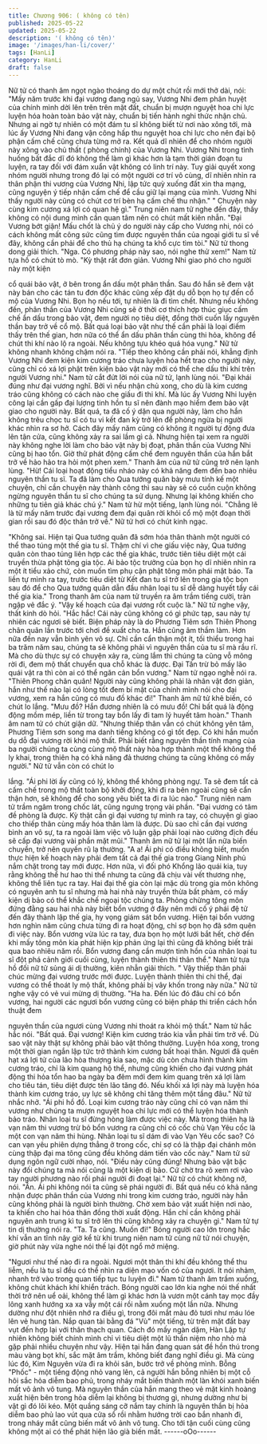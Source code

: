 ```yaml
---
title: Chương 906: ( không có tên)
published: 2025-05-22
updated: 2025-05-22
description: '( không có tên)'
image: '/images/han-li/cover/'
tags: [HanLi]
category: HanLi
draft: false
---
```


Nữ tử có thanh âm ngọt ngào thoáng do dự một chút rồi mới thở
dài, nói:
"Mấy năm trước khi đại vương đang ngủ say, Vương Nhi đem
phân huyệt của chính mình dời lên trên trên mặt đất, chuẩn bị
mượn nguyệt hoa chi lực luyện hóa hoàn toàn bảo vật này, chuẩn
bị tiến hành nghi thức nhận chủ. Nhưng ai ngờ tự nhiên có một
đám tu sĩ không biết từ nơi nào xông tới, mà lúc ấy Vương Nhi
đang vận công hấp thu nguyệt hoa chi lực cho nên đại bộ phận
cấm chế cũng chưa từng mở ra. Kết quả dĩ nhiên để cho nhóm
người này xông vào chủ thất ( phòng chính) của Vương Nhi.
Vương Nhi trong tình huống bất đắc dĩ đó không thể làm gì khác
hơn là tạm thời gián đoạn tu luyện, ra tay đối với đám xuẩn vật
không có linh trí này. Tuy giải quyết xong nhóm người nhưng trong
đó lại có một người cơ trí vô cùng, dĩ nhiên nhìn ra thân phận thi
vương của Vương Nhi, lập tức quỳ xuống đất xin tha mạng, cũng
nguyện ý tiếp nhận cấm chế để cầu giữ lại mạng của mình.
Vương Nhi thấy người này cũng có chút cơ trí bèn hạ cấm chế thu
nhận."
" Chuyện này cùng kim cương xá lợi có quan hệ gì." Trung niên
nam tử nghe đến đây, thấy không có nội dung mình cần quan tâm
nên có chút mất kiên nhẫn.
"Đại Vương bớt giận! Mấu chốt là chủ ý do người này cấp cho
Vương nhi, nói có cách không mất công sức cũng tìm được
nguyên thần của ngoại giới tu sĩ về đây, không cần phải để cho
thủ hạ chúng ta khổ cực tìm tòi." Nữ tử thong dong giải thích.
"Nga. Có phương pháp này sao, nói nghe thử xem!" Nam tử tựa
hồ có chút tò mò.
"Kỳ thật rất đơn giản. Vương Nhi giao phó cho người này một kiện

cổ quái bảo vật, ở bên trong ẩn dấu một phân thần. Sau đó hắn
sẽ đem vật này bán cho các tán tu đơn độc khác cũng xếp đặt dụ
dỗ bọn họ tự đến cổ mộ của Vương Nhi. Bọn họ nếu tới, tự nhiên
là đi tìm chết. Nhưng nếu không đến, phân thần của Vương Nhi
cũng sẽ ở thời cơ thích hợp thúc giục cấm chế ẩn dấu trong bảo
vật, đem người nọ tiêu diệt, đồng thời cuốn lấy nguyên thần bay
trở về cổ mộ. Bất quá loại bảo vật như thế cần phải là loại điếm
thấy trên thế gian, hơn nữa có thể ẩn dấu phân thần cùng thi hỏa,
không để chút thi khí nào lộ ra ngoài. Nếu không tựu khéo quá
hóa vụng." Nữ tử không nhanh không chậm nói ra.
"Tiếp theo không cần phải nói, khẳng định Vương Nhi đem kiện
kim cương tráo chưa luyện hóa hết trao cho người này, cũng chỉ
có xá lợi phật trên kiện bảo vật này mới có thể che dấu thi khí trên
người Vương nhi." Nam tử cắt đứt lời nói của nữ tử, lạnh lùng nói.
"Đại khái đúng như đại vương nghĩ. Bởi vì nếu nhận chủ xong,
cho dù là kim cương tráo cũng không có cách nào che giấu đi thi
khí. Mà lúc ấy Vương Nhi luyện công lại cần gấp đại lượng tinh
hồn tu sĩ nên đành mạo hiểm đem bảo vật giao cho người này.
Bất quá, ta đã cố ý dặn qua người này, làm cho hắn không trêu
chọc tu sĩ có tu vi kết đan kỳ trở lên để phòng ngừa bị người khác
nhìn ra sơ hở. Cách đây mấy năm cũng có không ít người tự động
đưa lên tận cửa, cũng không xảy ra sai lầm gì cả. Nhưng hiện tại
xem ra người này không nghe lời làm cho bảo vật này bị đoạt,
phân thần của Vương Nhi cũng bị hao tổn. Giờ thử phát động cấm
chế đem nguyên thần của hắn bắt trở về hảo hảo tra hỏi một phen
xem." Thanh âm của nữ tử cũng trở nên lạnh lùng.
"Hừ! Cái loại hoạt động tiểu nháo này có khả năng đem đến bao
nhiêu nguyên thần tu sĩ. Ta đã làm cho Qua tướng quân bày mưu
tính kế một chuyện, chỉ cần chuyện này thành công thì sau này sẽ
có cuồn cuộn không ngừng nguyên thần tu sĩ cho chúng ta sử
dụng. Nhưng lại không khiến cho những tu tiên giả khác chú ý."
Nam tử hừ một tiếng, lạnh lùng nói.
"Chẳng lẽ là từ mấy năm trước đại vương đem đại quân rời khỏi
cổ mộ một đoạn thời gian rồi sau đó độc thân trở về." Nữ tử hơi
có chút kinh ngạc.

"Không sai. Hiện tại Qua tướng quân đã sớm hóa thân thành một
người có thể thao túng một thế gia tu sĩ. Thậm chí vì che giấu việc
này, Qua tướng quân còn thao túng liên hợp các thế gia khác,
trước tiên tiêu diệt một cái truyền thừa phật tông gia tộc. Ai bảo
tộc trưởng của bọn họ dĩ nhiên nhìn ra một ít tiểu xảo chứ, còn
muốn tìm phụ cận phật tông môn phái mật báo. Ta liền tự mình ra
tay, trước tiêu diệt từ Kết đan tu sĩ trở lên trong gia tộc bọn sau đó
để cho Qua tướng quân dẫn đầu nhân loại tu sĩ dễ dàng huyết tẩy
cái thế gia kia." Trong thanh âm của nam tử truyền ra âm trầm
tiếng cười, tràn ngập vẻ đắc ý.
"Vậy kế hoạch của đại vương rốt cuộc là." Nữ tử nghe vậy, thất
kinh dò hỏi.
"Hắc hắc! Cái này cũng không có gì phức tạp, sau này tự nhiên
các ngươi sẽ biết. Biện pháp này là do Phương Tiêm sơn Thiên
Phong chân quân lần trước tới chơi đề xuất cho ta. Hắn cũng âm
thầm làm. Hơn nữa đến nay vẫn bình yên vô sự. Chỉ cần cẩn thận
một ít, tối thiểu trong hai ba trăm năm sau, chúng ta sẽ không
phải vì nguyên thần của tu sĩ mà rầu rĩ. Mà cho dù thực sự có
chuyện xảy ra, cùng lắm thì chúng ta cũng vỗ mông rời đi, đem
mộ thất chuyển qua chỗ khác là được. Đại Tấn trừ bỏ mấy lão
quái vật ra thì còn ai có thể ngăn cản bổn vương." Nam tử ngạo
nghễ nói ra.
"Thiên Phong chân quân! Người này cũng không phải là nhân vật
đơn giản, hắn như thế nào lại có lòng tốt đem bí mật của chính
mình nói cho đại vương, xem ra hắn cũng có mưu đồ khác đi!"
Thanh âm nữ tử khẽ biến, có chút lo lắng.
"Mưu đồ? Hắn đương nhiên là có mưu đồ! Chỉ bất quá là động
động mồm mép, liền từ trong tay bổn lấy đi tam lý huyết tâm
hoàn." Thanh âm nam tử có chút giận dữ.
"Nhưng thiếp thân vẫn có chút không yên tâm, Phương Tiêm sơn
song ma danh tiếng không có gì tốt đẹp. Có khi hắn muốn dụ dỗ
đại vương rời khỏi mộ thất. Phải biết rằng nguyên thần tính mạng
của ba người chúng ta cùng cùng mộ thất này hòa hợp thành một
thể không thể ly khai, trong thiên hạ có khả năng đả thương
chúng ta cũng không có mấy người." Nữ tử vẫn còn có chút lo

lắng.
"Ái phi lời ấy cũng có lý, không thể không phòng ngự. Ta sẽ đem
tất cả cấm chế trong mộ thất toàn bộ khởi động, khi đi ra bên
ngoài cũng sẽ cẩn thận hơn, sẽ không để cho song yêu biết ta đi
ra lúc nào." Trung niên nam tử trầm ngâm trong chốc lát, cũng
ngưng trọng vài phần.
"Đại vương có tâm đề phòng là được. Kỳ thật cần gì đại vương tự
mình ra tay, có chuyện gì giao cho thiếp thân cùng mấy hóa thân
làm là được. Dù sao chỉ cần đại vương bình an vô sự, ta ra ngoài
làm việc vô luận gặp phải loại nào cường địch đều sẽ cấp đại
vương vài phần mặt mũi." Thanh âm nữ tử lại một lần nữa biến
chuyển, trở nên quyến rũ lạ thường.
"A a! Ái phi có điều không biết, muốn thực hiện kế hoạch này phải
đem tất cả đại thế gia trong Giang Ninh phủ nắm chặt trong tay
mới được. Hơn nữa, vì đối phó Khổng lão quái kia, tuy rằng không
thể hư hao thi thể nhưng ta cũng đã chịu vài vết thương nhẹ,
không thể liên tục ra tay. Hai đại thế gia còn lại mặc dù trong gia
môn không có nguyên anh tu sĩ nhưng mà hai nhà này truyền
thừa bất phàm, có mấy kiện dị bảo có thể khắc chế ngoại tộc
chúng ta. Phỏng chừng tông môn đứng đằng sau hai nhà này biết
bổn vương ở đây nên mới cố ý phái đệ tử đến đây thành lập thế
gia, hy vọng giám sát bổn vương. Hiện tại bổn vương hơn nghìn
năm cũng chưa từng đi ra hoạt động, chỉ sợ bọn họ đã sớm quên
đi việc này. Bổn vương vừa lúc ra tay, đưa bọn họ một lưới bắt
hết, chờ đến khi mấy tông môn kia phát hiện kịp phản ứng lại thì
cũng đã không biết trải qua bao nhiêu năm rồi. Bổn vương đang
cần mượn tinh hồn của nhân loại tu sĩ đột phá cảnh giới cuối
cùng, luyện thành thiên thi thân thể." Nam tử tựa hồ đối nữ tử
sủng ái dị thường, kiên nhẫn giải thích.
" Vậy thiếp thân phải chúc mừng đại vương trước mới được.
Luyện thành thiên thi chi thể, đại vương có thể thoát ly mộ thất,
không phải bị vây khốn trong này nữa." Nữ tử nghe vậy có vẻ vui
mừng dị thường.
"Ha ha. Đến lúc đó đâu chỉ có bổn vương, hai người các ngươi
bổn vương cũng có biện pháp thi triển cách hồn thuật đem

nguyên thần của ngươi cùng Vương nhi thoát ra khỏi mộ thất."
Nam tử hắc hắc nói.
"Bất quá. Đại vương! Kiện kim cương tráo kia vẫn phải tìm trở về.
Dù sao vật này thật sự không phải bảo vật thông thường. Luyện
hóa xong, trong một thời gian ngắn lập tức trở thành kim cương
bất hoại thân. Ngươi đã quên hạt xá lợi tử của lão hòa thượng kia
sao, mặc dù còn chưa hình thành kim cương tráo, chỉ là kim
quang hộ thể, nhưng cũng khiến cho đại vương phát động thi hỏa
tổn hao ba ngày ba đêm mới đem kim quang trên xá lợi làm cho
tiêu tán, tiêu diệt được tên lão tăng đó. Nếu khối xá lợi này mà
luyện hóa thành kim cương tráo, uy lực sẽ không chỉ tăng thêm
một tầng đâu." Nữ tử nhắc nhở.
"Ái phi hồ đồ. Loại kim cương tráo này cũng chỉ có vạn năm thi
vương như chúng ta mượn nguyệt hoa chi lực mới có thể luyện
hóa thành bảo tráo. Nhân loại tu sĩ đừng hòng làm được việc này.
Mà trong thiên hạ là vạn năm thi vương trừ bỏ bổn vương ra cũng
chỉ có cốc chủ Vạn Yêu cốc là một con vạn năm thi hùng. Nhân
loại tu sĩ dám đi vào Vạn Yêu cốc sao? Có can vạn yêu phiên
dựng thẳng ở trong cốc, chỉ sợ có là thập đại chánh môn cùng
thập đại ma tông cũng đều không dám tiến vào cốc này." Nam tử
sử dụng ngôn ngữ cười nhạo, nói.
"Điều này cũng đúng! Nhưng bảo vật bậc này đối chúng ta mà nói
cũng là một kiện dị bảo. Cứ chờ tra rõ xem rơi vào tay người
phương nào rồi phái người đi đoạt lại." Nữ tử có chút không nỡ,
nói.
"Ân. Ái phi không nói ta cũng sẽ phái người đi. Bất quá nếu có
khả năng nhận được phân thần của Vương nhi trong kim cương
tráo, người này hẳn cũng không phải là người bình thường. Chờ
xem bảo vật xuất hiện nơi nào, ta khiến cho hai hóa thân đồng
thời xuất động. Hắn chỉ cần không phải nguyên anh trung kì tu sĩ
trở lên thì cũng không xảy ra chuyện gì." Nam tử tự tin dị thường
nói ra.
"Ta. Ta cũng. Muốn đi!" Bóng người cao lớn trong hắc khí vẫn an
tĩnh nãy giờ kể từ khi trung niên nam tử cùng nữ tử nói chuyện,
giờ phút này vừa nghe nói thế lại đột ngổ mở miệng.

"Ngươi như thế nào đi ra ngoài. Ngươi một thân thi khí đều không
thể thu liễm, nếu là tu sĩ đều có thể nhìn ra diện mạo vốn có của
ngươi. It nói nhảm, nhanh trở vào trong quan tiếp tục tu luyện đi."
Nam tử thanh âm trầm xuống, không chút khách khí khiển trách.
Bóng người cao lớn kia nghe nói thế nhất thời trở nên uể oải,
không thể làm gì khác hơn là vươn một cánh tay mọc đầy lông
xanh hướng xa xa vẫy một cái rồi nằm xuống một lần nữa. Nhưng
dường như đột nhiên nhớ ra điều gì, trong đôi mắt màu đỏ tươi
như máu lóe lên vẻ hung tàn.
Nắp quan tài bằng đá "Vù" một tiếng, từ trên mặt đất bay vụt đến
hợp lại với thân thạch quan. Cách đó mấy ngàn dặm, Hàn Lập tự
nhiên không biết chính mình chỉ vì tiêu diệt một lũ thần niệm nho
nhỏ mà gặp phải nhiều chuyện như vậy. Hiện tại hắn đang quan
sát đề hồn thú trong màu vàng bọt khí, sắc mặt âm trầm, không
biết đang nghĩ điều gì.
Mà cùng lúc đó, Kim Nguyên vừa đi ra khỏi sân, bước trở về
phòng mình. Bỗng "Phốc" - một tiếng động nhỏ vang lên, cả
người hắn bỗng nhiên bị một cỗ hôi sắc hỏa diễm bao phủ, trong
nháy mắt biến thành một làn khói xanh biến mất vô ảnh vô tung.
Mà nguyên thần của hắn mang theo vẻ mặt kinh hoàng xuất hiện
bên trong hỏa diễm lại không bị thương gì, nhưng dường như bị
vật gì đó lôi kéo. Một quầng sáng cỡ nắm tay chính là nguyên
thần bị hỏa diễm bao phủ lao vút qua cửa sổ rồi nhằm hướng trời
cao bắn nhanh đi, trong nháy mắt cũng biến mất vô ảnh vô tung.
Cho tới tận cuối cùng cũng không một ai có thể phát hiện lão già
biến mất.
------oOo------
